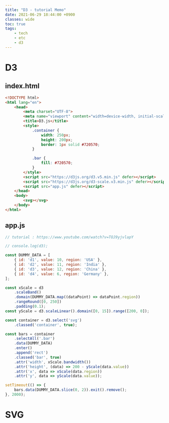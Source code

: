 ```yaml
---
title: "D3 - tutorial Memo"
date: 2021-06-29 18:44:00 +0900
classes: wide
toc: true
tags:
    - tech
    - etc
    - d3
---
```


# D3

## index.html

```html
<!DOCTYPE html>
<html lang="en">
    <head>
        <meta charset="UTF-8">
        <meta name="viewport" content="width=device-width, initial-scale=1.0">
        <title>D3.js</title>
        <style>
            .container {
                width: 250px;
                height: 200px;
                border: 1px solid #720570;
            }

            .bar {
                fill: #720570;
            }
        </style>
        <script src="https://d3js.org/d3.v5.min.js" defer></script>
        <script src="https://d3js.org/d3-scale.v3.min.js" defer></script>
        <script src="app.js" defer></script>
    </head>
    <body>
        <svg></svg>
    </body>
</html>
```

## app.js

```js
// tutorial : https://www.youtube.com/watch?v=TOJ9yjvlapY

// console.log(d3);

const DUMMY_DATA = [
    { id: 'd1', value: 10, region: 'USA' },
    { id: 'd2', value: 11, region: 'India' },
    { id: 'd3', value: 12, region: 'China' },
    { id: 'd4', value: 6, region: 'Germany' },
];

const xScale = d3
    .scaleBand()
    .domain(DUMMY_DATA.map((dataPoint) => dataPoint.region))
    .rangeRound([0, 250])
    .padding(0.1);
const yScale = d3.scaleLinear().domain([0, 15]).range([200, 0]);

const container = d3.select('svg')
    .classed('container', true);

const bars = container
    .selectAll('.bar')
    .data(DUMMY_DATA)
    .enter()
    .append('rect')
    .classed('bar', true)
    .attr('width', xScale.bandwidth())
    .attr('height', (data) => 200 - yScale(data.value))
    .attr('x', data => xScale(data.region))
    .attr('y', data => yScale(data.value));

setTimeout(() => {
    bars.data(DUMMY_DATA.slice(0, 2)).exit().remove();
}, 2000);
```

# SVG

<head>
    <title>Shapes with SVG and CSS</title>
    <style>
        body {
            margin: 0px;
            overflow: hidden;
        }

        .lines {
            stroke: black;
            stroke-width: 10;
        }

        .lines path {
            stroke: #6091fc;
            stroke-linejoin: round;
        }
    </style>
</head>
<body>
    <svg width="960" height="500">
        <g transform="scale(1.5)">
            <circle cx="50" cy="50" r="40"></circle>
            <rect x="100" y="25" width="50" height="50"></rect>
            <circle cx="50" cy="150" r="40" fill="red"></circle>
            <rect x="100" y="125" width="50" height="50" fill="#e05910"></rect>
            <g transform="translate(0, 200)" fill="#adfffb" stroke="black">
                <circle cx="50" cy="50" r="40" stroke-width="5"></circle>
                <rect x="100" y="25" width="50" height="50"></rect>
            </g>

            <g class="lines" transform="translate(50, 0)">
                <line x1="200" y1="20" x2="300" y2="280"></line>
                <path fill="none" d="M300 280 L350 200 L400 250 L450 230"></path>
            </g>
        </g>            
    </svg>
</body>

